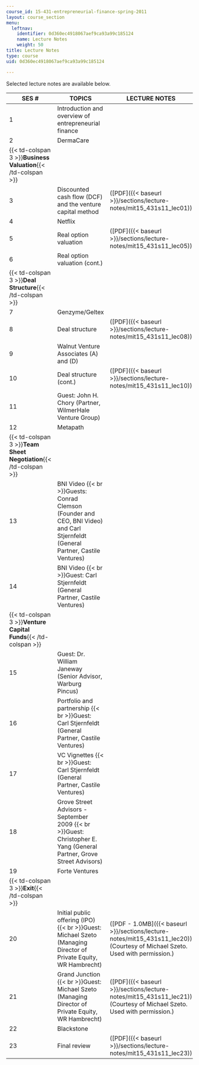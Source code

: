 ```yaml
---
course_id: 15-431-entrepreneurial-finance-spring-2011
layout: course_section
menu:
  leftnav:
    identifier: 0d360ec4918067aef9ca93a99c185124
    name: Lecture Notes
    weight: 50
title: Lecture Notes
type: course
uid: 0d360ec4918067aef9ca93a99c185124

---
```


Selected lecture notes are available below.

| SES # | TOPICS | LECTURE NOTES |
| --- | --- | --- |
| 1 | Introduction and overview of entrepreneurial finance | &nbsp; |
| 2 | DermaCare | &nbsp; |
| {{< td-colspan 3 >}}**Business Valuation**{{< /td-colspan >}} |||
| 3 | Discounted cash flow (DCF) and the venture capital method | ([PDF]({{< baseurl >}}/sections/lecture-notes/mit15_431s11_lec01)) |
| 4 | Netflix | &nbsp; |
| 5 | Real option valuation | ([PDF]({{< baseurl >}}/sections/lecture-notes/mit15_431s11_lec05)) |
| 6 | Real option valuation (cont.) | &nbsp; |
| {{< td-colspan 3 >}}**Deal Structure**{{< /td-colspan >}} |||
| 7 | Genzyme/Geltex | &nbsp; |
| 8 | Deal structure | ([PDF]({{< baseurl >}}/sections/lecture-notes/mit15_431s11_lec08)) |
| 9 | Walnut Venture Associates (A) and (D) | &nbsp; |
| 10 | Deal structure (cont.) | ([PDF]({{< baseurl >}}/sections/lecture-notes/mit15_431s11_lec10)) |
| 11 | Guest: John H. Chory (Partner, WilmerHale Venture Group) | &nbsp; |
| 12 | Metapath | &nbsp; |
| {{< td-colspan 3 >}}**Team Sheet Negotiation**{{< /td-colspan >}} |||
| 13 | BNI Video  {{< br >}}Guests: Conrad Clemson (Founder and CEO, BNI Video) and Carl Stjernfeldt (General Partner, Castile Ventures) | &nbsp; |
| 14 | BNI Video  {{< br >}}Guest: Carl Stjernfeldt (General Partner, Castile Ventures) | &nbsp; |
| {{< td-colspan 3 >}}**Venture Capital Funds**{{< /td-colspan >}} |||
| 15 | Guest: Dr. William Janeway (Senior Advisor, Warburg Pincus) | &nbsp; |
| 16 | Portfolio and partnership  {{< br >}}Guest: Carl Stjernfeldt (General Partner, Castile Ventures) | &nbsp; |
| 17 | VC Vignettes  {{< br >}}Guest: Carl Stjernfeldt (General Partner, Castile Ventures) | &nbsp; |
| 18 | Grove Street Advisors - September 2009  {{< br >}}Guest: Christopher E. Yang (General Partner, Grove Street Advisors) | &nbsp; |
| 19 | Forte Ventures | &nbsp; |
| {{< td-colspan 3 >}}**Exit**{{< /td-colspan >}} |||
| 20 | Initial public offering (IPO)  {{< br >}}Guest: Michael Szeto (Managing Director of Private Equity, WR Hambrecht) | ([PDF - 1.0MB]({{< baseurl >}}/sections/lecture-notes/mit15_431s11_lec20)) (Courtesy of Michael Szeto. Used with permission.) |
| 21 | Grand Junction  {{< br >}}Guest: Michael Szeto (Managing Director of Private Equity, WR Hambrecht) | ([PDF]({{< baseurl >}}/sections/lecture-notes/mit15_431s11_lec21)) (Courtesy of Michael Szeto. Used with permission.) |
| 22 | Blackstone | &nbsp; |
| 23 | Final review | ([PDF]({{< baseurl >}}/sections/lecture-notes/mit15_431s11_lec23))